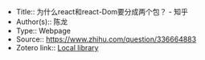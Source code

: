 - Title:: 为什么react和react-Dom要分成两个包？ - 知乎
- Author(s):: 陈龙
- Type:: Webpage
- Source:: https://www.zhihu.com/question/336664883
- Zotero link:: [Local library](zotero://select/library/items/PNZSAUU2)
